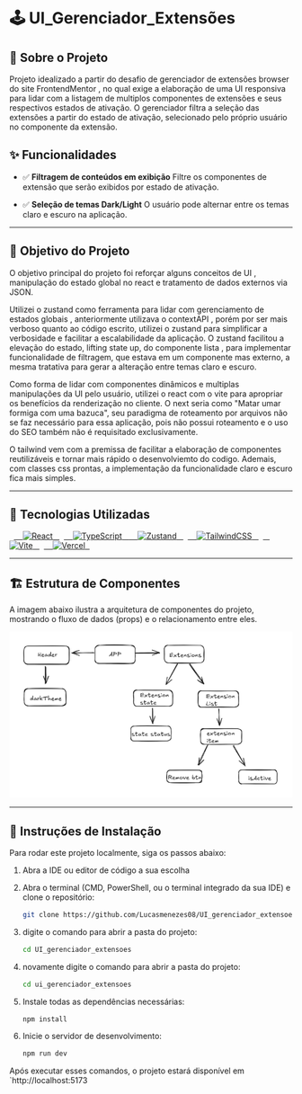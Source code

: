 # 🕹️ UI_Gerenciador_Extensões



## 🛒 Sobre o Projeto

Projeto idealizado a partir do desafio de gerenciador de extensões browser do site FrontendMentor , no qual exige a elaboração de uma UI responsiva para lidar com a listagem de multiplos componentes de extensões e seus respectivos estados de ativação. O gerenciador filtra a seleção das extensões a partir do estado de ativação, selecionado pelo próprio usuário no componente da extensão.


## ✨ Funcionalidades

-   ✅ **Filtragem de conteúdos em exibição** Filtre os componentes de extensão que serão exibidos por estado de ativação.

-   ✅ **Seleção de temas Dark/Light** O usuário pode alternar entre os temas claro e escuro na aplicação.

---

## 🎯 Objetivo do Projeto

O objetivo principal do projeto foi reforçar alguns conceitos de UI , manipulação do estado global no react e tratamento de dados externos via JSON.

Utilizei o zustand como ferramenta para lidar com gerenciamento de estados globais , anteriormente utilizava o contextAPI , porém por ser mais verboso quanto ao código escrito, utilizei o zustand para simplificar a verbosidade e facilitar a escalabilidade da aplicação. O zustand facilitou a elevação do estado, lifting state up, do componente lista , para implementar funcionalidade de filtragem, que estava em um componente mas externo, a mesma tratativa para gerar a alteração entre temas claro e escuro.

Como forma de lidar com componentes dinâmicos e multiplas manipulações da UI pelo usuário, utilizei o react com o vite para apropriar os benefícios da renderização no cliente. O next seria como "Matar umar formiga com uma bazuca", seu paradigma de roteamento por arquivos não se faz necessário para essa aplicação, pois não possui roteamento e o uso do SEO também não é requisitado exclusivamente.

O tailwind vem com a premissa de facilitar a elaboração de componentes reutilizáveis e tornar mais rápido o desenvolviemto do codigo. Ademais, com classes css prontas, a implementação da funcionalidade claro e escuro fica mais simples.


---

## 🚀 Tecnologias Utilizadas

<p align="left">
  <a href="https://react.dev/" target="_blank" rel="noreferrer"> 
    <img src="https://img.shields.io/badge/React-20232A?style=for-the-badge&logo=react&logoColor=61DAFB" alt="React"/>
  </a>
  <a href="https://www.typescriptlang.org/" target="_blank" rel="noreferrer"> 
    <img src="https://img.shields.io/badge/TypeScript-3178C6?style=for-the-badge&logo=typescript&logoColor=white" alt="TypeScript"/>
  </a>
  <a href="https://github.com/pmndrs/zustand" target="_blank" rel="noreferrer"> 
    <img src="https://img.shields.io/badge/Zustand-000000?style=for-the-badge" alt="Zustand"/>
  </a>
  <a href="https://tailwindcss.com/" target="_blank" rel="noreferrer"> 
    <img src="https://img.shields.io/badge/Tailwind_CSS-38B2AC?style=for-the-badge&logo=tailwindcss&logoColor=white" alt="TailwindCSS"/>
  </a>
  <a href="https://vitejs.dev/" target="_blank" rel="noreferrer"> 
    <img src="https://img.shields.io/badge/Vite-646CFF?style=for-the-badge&logo=vite&logoColor=white" alt="Vite"/>
  </a>
  <a href="https://vercel.com/" target="_blank" rel="noreferrer">
    <img src="https://img.shields.io/badge/Vercel-000000?style=for-the-badge&logo=vercel&logoColor=white" alt="Vercel" />
  </a>
</p>

---

## 🏗️ Estrutura de Componentes

A imagem abaixo ilustra a arquitetura de componentes do projeto, mostrando o fluxo de dados (props) e o relacionamento entre eles.

![Estrutura de Componentes](./UI_gerenciador_extensoes/src/assets/arvore_componentes.png)

---



## 🔧 Instruções de Instalação

Para rodar este projeto localmente, siga os passos abaixo:


1.  Abra a IDE ou editor de código a sua escolha
   

2.  Abra o terminal (CMD, PowerShell, ou o terminal integrado da sua IDE) e clone o repositório:
    ```bash
    git clone https://github.com/Lucasmenezes08/UI_gerenciador_extensoes
    ```

3.  digite o comando para abrir a pasta do projeto:
    ```bash
    cd UI_gerenciador_extensoes
    ```

4.  novamente digite o comando para abrir a pasta do projeto:
    ```bash
    cd ui_gerenciador_extensoes
    ```


5.  Instale todas as dependências necessárias:
    ```bash
    npm install
    ```

6.  Inicie o servidor de desenvolvimento:
    ```bash
    npm run dev
    ```

Após executar esses comandos, o projeto estará disponível em `http://localhost:5173